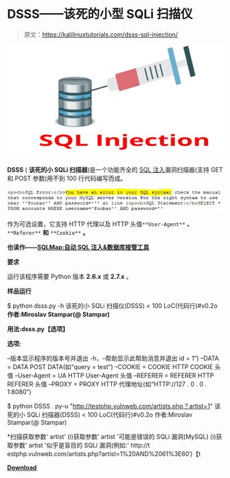 # DSSS——该死的小型 SQLi 扫描仪

> 原文：<https://kalilinuxtutorials.com/dsss-sql-injection/>

[![DSSS – Damn Small SQLi Scanner](img//e0daaa5dc2aeb09a4c5963013dda681d.png "DSSS – Damn Small SQLi Scanner")](https://1.bp.blogspot.com/-ppTjK3zMbis/XR3CclJn-oI/AAAAAAAABN8/9c2gtnFlx481HsuNukQRiVo2Gmxkg3djQCLcBGAs/s1600/SQL.png)

**DSSS** ( **该死的小 SQLi 扫描器**)是一个功能齐全的 [SQL 注入](https://en.wikipedia.org/wiki/SQL_injection)漏洞扫描器(支持 GET 和 POST 参数)用不到 100 行代码编写而成。

![](img//4bc83d70b6a51cda61ec4aaf7e961053.png)

作为可选设置，它支持 HTTP 代理以及 HTTP 头值`**User-Agent**` **、** `**Referer**` **和** `**Cookie**` **。**

**也读作——[SQLMap:自动 SQL 注入&数据库接管工具](https://kalilinuxtutorials.com/sqlmap-2/)**

**要求**

运行该程序需要 Python 版本 **2.6.x** 或 **2.7.x** 。

**样品运行**

$ python dsss.py -h
该死的小 SQLi 扫描仪(DSSS) < 100 LoC(代码行)#v0.2o
**作者:Miroslav Stampar(@ Stampar)**

**用法:dsss.py【选项】**

**选项:**

–版本显示程序的版本号并退出
-h，–帮助显示此帮助消息并退出
id = 1”)
–DATA = DATA POST DATA(如“query = test”)
–COOKIE = COOKIE HTTP COOKIE 头值
–User-Agent = UA HTTP User-Agent 头值
–REFERER = REFERER HTTP REFERER 头值
–PROXY = PROXY HTTP 代理地址(如“HTTP://127 . 0 . 0 . 1:8080”)

$ python DSSS . py-u "http://testphp.vulnweb.com/artists.php？artist=1"
该死的小 SQLi 扫描器(DSSS) < 100 LoC(代码行)#v0.2o
作者:Miroslav Stampar(@ Stampar)

*扫描获取参数' artist'
(i)获取参数' artist '可能是错误的 SQLi 漏洞(MySQL)
(i)获取参数' artist '似乎是盲目的 SQLi 漏洞(例如:' http://t
estphp.vulnweb.com/artists.php?artist=1%20AND%2061%3E60′)【t

[**Download**](https://github.com/stamparm/DSSS)